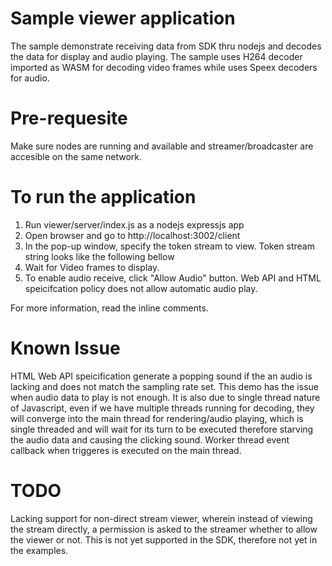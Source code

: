 
# Sample viewer application
The sample demonstrate receiving data from SDK thru nodejs and decodes the data for display and audio playing.
The sample uses H264 decoder imported as WASM for decoding video frames while uses Speex decoders for audio.

# Pre-requesite
Make sure nodes are running and available and streamer/broadcaster are accesible on the same network.

# To run the application
1. Run viewer/server/index.js as a nodejs expressjs app
2. Open browser and go to http://localhost:3002/client
3. In the pop-up window, specify the token stream to view. Token stream string looks like the following bellow
4. Wait for Video frames to display.
5. To enable audio receive, click "Allow Audio" button. Web API and HTML speicifcation policy does not allow 
automatic audio play.

For more information, read the inline comments.

# Known Issue
HTML Web API speicification generate a popping sound if the an audio is lacking and does not match the sampling rate set.
This demo has the issue when audio data to play is not enough. It is also due to single thread nature of Javascript, even if we have
multiple threads running for decoding, they will converge into the main thread for rendering/audio playing, which is single threaded
and will wait for its turn to be executed therefore starving the audio data and causing the clicking sound.
Worker thread event callback when triggeres is executed on the main thread.

# TODO
Lacking support for non-direct stream viewer, wherein instead of viewing the stream directly, a permission is asked to the streamer
whether to allow the viewer or not. This is not yet supported in the SDK, therefore not yet in the examples.
